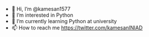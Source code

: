 - 👋 Hi, I’m @kamesan1577
- 👀 I’m interested in Python
- 🌱 I’m currently learning Python at university 
- 📫 How to reach me https://twitter.com/kamesanINIAD

<!---
kamesan1577/kamesan1577 is a ✨ special ✨ repository because its `README.md` (this file) appears on your GitHub profile.
You can click the Preview link to take a look at your changes.
--->
